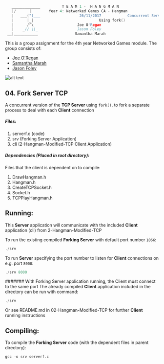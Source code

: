```c
   _____________          T E A M 1 -  H A N G M A N
   |/      |        Year 4: Networked Games CA - Hangman
   |   ___(")___                  26/11/2017			Concurrent Server
   |      |_| 							   Using fork()
   |      /^\                    Joe O'Regan
   |    _// \\_                  Jason Foley
 __|___________                 Samantha Marah
```

This is a group assignment for the 4th year Networked Games module. The group consists of:
  * [Joe O'Regan](https://github.com/joeaoregan)
  * [Samantha Marah](https://github.com/jasfoley)
  * [Jason Foley](https://github.com/samanthamarah)

![alt text](https://raw.githubusercontent.com/joeaoregan/Yr4-NetworkGames-Hangman/master/Screenshots/4ForkServerTCP.png "Concurrent Server using fork()")

##  04. Fork Server TCP

A concurrent version of the **TCP Server** using `fork()`, to fork a separate process to deal with each **Client** connection

##### Files:

1. serverf.c (code)
2. srv (Forking Server Application)
3. cli (2-Hangman-Modified-TCP Client Application)

##### Dependencies (Placed in root directory):
Files that the client is dependent on to compile:

1. DrawHangman.h
2. Hangman.h
3. CreateTCPSocket.h
4. Socket.h
5. TCPPlayHangman.h

## Running:

This **Server** application will communicate with the included **Client** application (cli) from 2-Hangman-Modified-TCP

To run the existing compiled **Forking Server** with default port number `1066`:
```c
./srv
```
To run **Server** specifying the port number to listen for **Client** connections on e.g. port `8000`:
```c
./srv 8000
```

####### With Forking Server application running, the Client must connect to the same port
The already compiled **Client** application included in the directory can be run with command: 
```c
./srv
```
Or see README.md in 02-Hangman-Modified-TCP for further **Client** running instructions

## Compiling:

To compile the **Forking Server** code (with the dependent files in parent directory):
```c
gcc -o srv serverf.c
```

